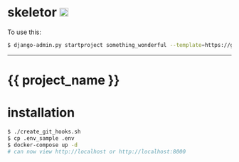 # skeletor [<img src="https://ckcollab.com/assets/images/badges/badge.svg" alt="CKC" height="20">](https://ckcollab.com)

To use this:

```bash
$ django-admin.py startproject something_wonderful --template=https://github.com/ckcollab/skeletor/archive/master.zip
```

-------

# {{ project_name }}

# installation

```bash
$ ./create_git_hooks.sh
$ cp .env_sample .env
$ docker-compose up -d
# can now view http://localhost or http://localhost:8000
```
